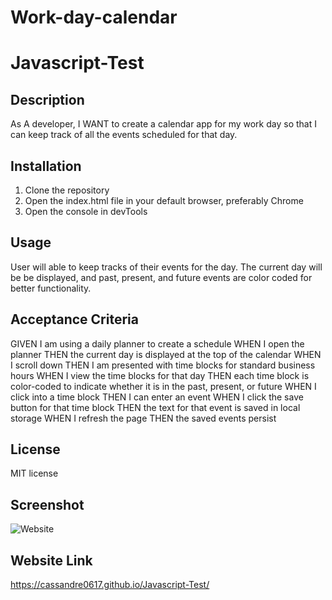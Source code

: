 # Work-day-calendar

# Javascript-Test

## Description

As A developer, I WANT to create a calendar app for my work day so that I can keep track of all the events scheduled for that day.


## Installation

1. Clone the repository
2. Open the index.html file in your default browser, preferably Chrome
3. Open the console in devTools

## Usage

User will able to keep tracks of their events for the day. The current day will be be displayed, and past, present, and future events are color coded for better functionality.   

## Acceptance Criteria

GIVEN I am using a daily planner to create a schedule
WHEN I open the planner
THEN the current day is displayed at the top of the calendar
WHEN I scroll down
THEN I am presented with time blocks for standard business hours
WHEN I view the time blocks for that day
THEN each time block is color-coded to indicate whether it is in the past, present, or future
WHEN I click into a time block
THEN I can enter an event
WHEN I click the save button for that time block
THEN the text for that event is saved in local storage
WHEN I refresh the page
THEN the saved events persist

## License

MIT license

## Screenshot

![Website](.assets/scheduler.gif)

## Website Link

https://cassandre0617.github.io/Javascript-Test/

